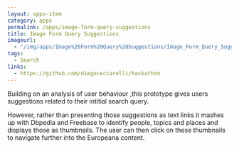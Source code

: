 ```yaml
---
layout: apps-item
category: apps
permalink: /apps/image-form-query-suggestions
title: Image Form Query Suggestions
imageurl:
  - "/img/apps/Image%20Form%20Query%20Suggestions/Image_Form_Query_Suggestions.jpg"
tags:
  - Search
links:
  - https://github.com/diegoceccarelli/hackathon
---
```


Building on an analysis of user behaviour ,this prototype gives users suggestions related to their intitial search query.

However, rather than presenting those suggestions as text links it mashes up with Dbpedia and Freebase to identify people, topics and places and displays those as thumbnails. The user can then click on these thumbnails to navigate further into the Europeana content.
